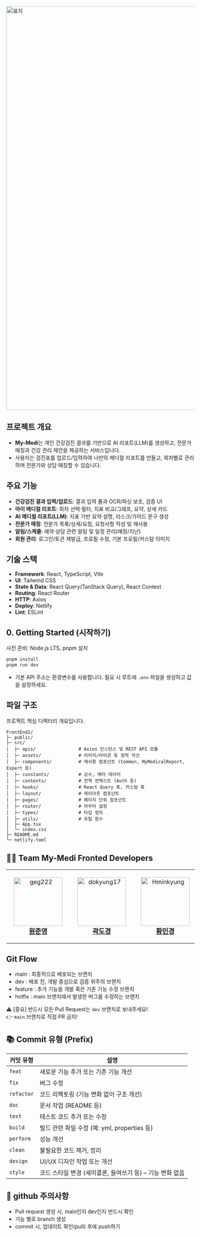 <img width="1920" height="1080" alt="표지" src="https://github.com/user-attachments/assets/07801c12-f933-4603-a03f-8e805a84ee26" />


## 프로젝트 개요
- **My-Medi**는 개인 건강검진 결과를 기반으로 AI 리포트(LLM)를 생성하고, 전문가 매칭과 건강 관리 제안을 제공하는 서비스입니다.
- 사용자는 검진표를 업로드/입력하여 나만의 메디컬 리포트를 만들고, 회차별로 관리하며 전문가와 상담·매칭할 수 있습니다.

## 주요 기능
- **건강검진 결과 입력/업로드**: 결과 입력 폼과 OCR/파싱 보조, 검증 UI
- **마이 메디컬 리포트**: 회차 선택·필터, 지표 비교/그래프, 요약, 상세 카드
- **AI 메디컬 리포트(LLM)**: 지표 기반 요약·설명, 리스크/가이드 문구 생성
- **전문가 매칭**: 전문가 목록/상세/요청, 요청사항 작성 및 재사용
- **알림/스케줄**: 예약·상담 관련 알림 및 일정 관리(예정/지난)
- **회원 관리**: 로그인/토큰 재발급, 프로필 수정, 기본 프로필/커스텀 이미지

## 기술 스택
- **Framework**: React, TypeScript, Vite
- **UI**: Tailwind CSS
- **State & Data**: React Query(TanStack Query), React Context
- **Routing**: React Router
- **HTTP**: Axios
- **Deploy**: Netlify
- **Lint**: ESLint

## 0. Getting Started (시작하기)
사전 준비: Node.js LTS, pnpm 설치

```bash
pnpm install
pnpm run dev
```

- 기본 API 주소는 환경변수를 사용합니다. 필요 시 루트에 `.env` 파일을 생성하고 값을 설정하세요.

## 파일 구조
프로젝트 핵심 디렉터리 개요입니다.

```
FrontEnd2/
├─ public/
├─ src/
│  ├─ apis/                # Axios 인스턴스 및 REST API 모듈
│  ├─ assets/              # 이미지/아이콘 등 정적 자산
│  ├─ components/          # 재사용 컴포넌트 (Common, MyMedicalReport, Expert 등)
│  ├─ constants/           # 상수, 메타 데이터
│  ├─ contexts/            # 전역 컨텍스트 (Auth 등)
│  ├─ hooks/               # React Query 훅, 커스텀 훅
│  ├─ layout/              # 레이아웃 컴포넌트
│  ├─ pages/               # 페이지 단위 컴포넌트
│  ├─ router/              # 라우터 설정
│  ├─ types/               # 타입 정의
│  ├─ utils/               # 유틸 함수
│  ├─ App.tsx
│  └─ index.css
├─ README.md
└─ netlify.toml
```

## 🧑‍💻 Team My-Medi Fronted Developers

<table>
  <tr>
    <td align="center" style="padding: 20px;">
      <a href="https://github.com/geg222">
        <img src="https://github.com/geg222.png" width="130px;" alt="geg222"/><br />
        <div style="font-size:18px;"><b>원준영</b></div>
      </a>
    </td>
    <td align="center" style="padding: 20px;">
      <a href="https://github.com/dokyung17">
        <img src="https://github.com/dokyung17.png" width="130px;" alt="dokyung17"/><br />
        <div style="font-size:18px;"><b>곽도경</b></div>
      </a>
    </td>
    <td align="center" style="padding: 20px;">
      <a href="https://github.com/Hminkyung">
        <img src="https://github.com/Hminkyung.png" width="130px;" alt="Hminkyung"/><br />
        <div style="font-size:18px;"><b>황민경</b></div>
      </a>
    </td>
  </tr>
</table>

## Git Flow
- main : 최종적으로 배포되는 브랜치
- dev : 배포 전, 개발 중심으로 검증 위주의 브랜치
- feature : 추가 기능을 개발 혹은 기존 기능 수정 브랜치
- hotfix : main 브랜치에서 발생한 버그를 수정하는 브랜치

⚠️ [중요] 반드시 모든 Pull Request는 `dev` 브랜치로 보내주세요!<br>
👉 `main` 브랜치로 직접 PR 금지!

## 📚 Commit 유형 (Prefix)

| 커밋 유형 | 설명 |
|-----------|------|
| `feat` | 새로운 기능 추가 또는 기존 기능 개선 |
| `fix` | 버그 수정 |
| `refactor` | 코드 리팩토링 (기능 변화 없이 구조 개선) |
| `doc` | 문서 작업 (README 등) |
| `test` | 테스트 코드 추가 또는 수정 |
| `build` | 빌드 관련 파일 수정 (예: yml, properties 등) |
| `perform` | 성능 개선 |
| `clean` | 불필요한 코드 제거, 정리 |
| `design` | UI/UX 디자인 작업 또는 개선 |
| `style` | 코드 스타일 변경 (세미콜론, 들여쓰기 등) – 기능 변화 없음 |

## 🚨 github 주의사항
- Pull request 생성 시, main인지 dev인지 반드시 확인
- 기능 별로 branch 생성
- commit 시, 업데이트 확인(pull) 후에 push하기
